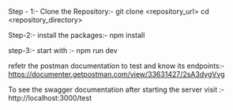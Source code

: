 Step - 1:-
Clone the Repository:-
                      git clone <repository_url>
                      cd <repository_directory>

Step-2:-
install the packages:-  npm install

step-3:-
start with :- npm run dev


refetr the postman documentation to test and know its endpoints:-
https://documenter.getpostman.com/view/33631427/2sA3dygVvg


To see the swagger documentation after starting the server visit :-
http://localhost:3000/test
